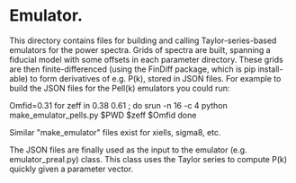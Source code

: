 # Emulator.

This directory contains files for building and calling
Taylor-series-based emulators for the power spectra.
Grids of spectra are built, spanning a fiducial model with
some offsets in each parameter directory.  These grids are
then finite-differenced (using the FinDiff package, which
is pip install-able) to form derivatives of e.g. P(k), stored
in JSON files.  For example to build the JSON files for the
Pell(k) emulators you could run:

Omfid=0.31
for zeff in 0.38 0.61 ; do
  srun -n 16 -c 4 python make_emulator_pells.py $PWD $zeff $Omfid
done

Similar "make_emulator" files exist for xiells, sigma8, etc.

The JSON files are finally used as the input to the emulator
(e.g. emulator_preal.py) class.  This class uses the Taylor
series to compute P(k) quickly given a parameter vector.
